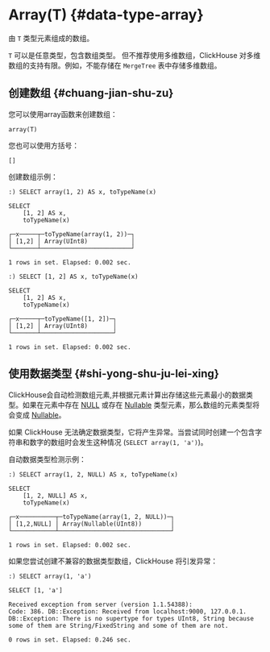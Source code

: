 # Array(T) {#data-type-array}

由 `T` 类型元素组成的数组。

`T` 可以是任意类型，包含数组类型。 但不推荐使用多维数组，ClickHouse 对多维数组的支持有限。例如，不能存储在 `MergeTree` 表中存储多维数组。

## 创建数组 {#chuang-jian-shu-zu}

您可以使用array函数来创建数组：

    array(T)

您也可以使用方括号：

    []

创建数组示例：

    :) SELECT array(1, 2) AS x, toTypeName(x)

    SELECT
        [1, 2] AS x,
        toTypeName(x)

    ┌─x─────┬─toTypeName(array(1, 2))─┐
    │ [1,2] │ Array(UInt8)            │
    └───────┴─────────────────────────┘

    1 rows in set. Elapsed: 0.002 sec.

    :) SELECT [1, 2] AS x, toTypeName(x)

    SELECT
        [1, 2] AS x,
        toTypeName(x)

    ┌─x─────┬─toTypeName([1, 2])─┐
    │ [1,2] │ Array(UInt8)       │
    └───────┴────────────────────┘

    1 rows in set. Elapsed: 0.002 sec.

## 使用数据类型 {#shi-yong-shu-ju-lei-xing}

ClickHouse会自动检测数组元素,并根据元素计算出存储这些元素最小的数据类型。如果在元素中存在 [NULL](../query_language/syntax.md#null-literal) 或存在 [Nullable](nullable.md#data_type-nullable) 类型元素，那么数组的元素类型将会变成 [Nullable](nullable.md)。

如果 ClickHouse 无法确定数据类型，它将产生异常。当尝试同时创建一个包含字符串和数字的数组时会发生这种情况 (`SELECT array(1, 'a')`)。

自动数据类型检测示例：

    :) SELECT array(1, 2, NULL) AS x, toTypeName(x)

    SELECT
        [1, 2, NULL] AS x,
        toTypeName(x)

    ┌─x──────────┬─toTypeName(array(1, 2, NULL))─┐
    │ [1,2,NULL] │ Array(Nullable(UInt8))        │
    └────────────┴───────────────────────────────┘

    1 rows in set. Elapsed: 0.002 sec.

如果您尝试创建不兼容的数据类型数组，ClickHouse 将引发异常：

    :) SELECT array(1, 'a')

    SELECT [1, 'a']

    Received exception from server (version 1.1.54388):
    Code: 386. DB::Exception: Received from localhost:9000, 127.0.0.1. DB::Exception: There is no supertype for types UInt8, String because some of them are String/FixedString and some of them are not.

    0 rows in set. Elapsed: 0.246 sec.
